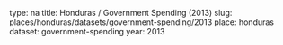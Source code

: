 type: na
title: Honduras / Government Spending (2013)
slug: places/honduras/datasets/government-spending/2013
place: honduras
dataset: government-spending
year: 2013
